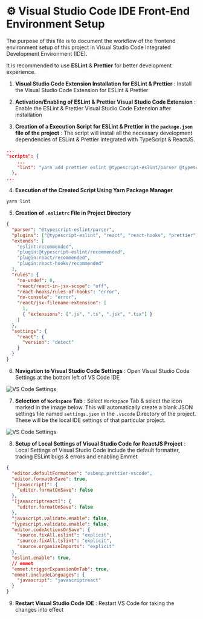 # ⚙️ Visual Studio Code IDE Front-End Environment Setup

The purpose of this file is to document the workflow of the frontend environment setup of this project in Visual Studio Code Integrated Development Environment (IDE).

It is recommended to use **ESLint** & **Prettier** for better development experience.

1. **Visual Studio Code Extension Installation for ESLint & Prettier** : Install the Visual Studio Code Extension for ESLint & Prettier

2. **Activation/Enabling of ESLint & Prettier Visual Studio Code Extension** : Enable the ESLint & Prettier Visual Studio Code Extension after installation

3. **Creation of a Execution Script for ESLint & Prettier in the `package.json` file of the project** : The script will install all the necessary development dependencies of ESLint & Prettier integrated with TypeScript & ReactJS.

```json
...
"scripts": {
    ...
    "lint": "yarn add prettier eslint @typescript-eslint/parser @typescript-eslint/eslint-plugin eslint-plugin-prettier eslint-config-prettier eslint-plugin-react eslint-plugin-react-hooks --dev"
  },
...
```

4. **Execution of the Created Script Using Yarn Package Manager**

```sh
yarn lint
```

5. **Creation of `.eslintrc` File in Project Directory**

```json
{
  "parser": "@typescript-eslint/parser",
  "plugins": ["@typescript-eslint", "react", "react-hooks", "prettier"],
  "extends": [
    "eslint:recommended",
    "plugin:@typescript-eslint/recommended",
    "plugin:react/recommended",
    "plugin:react-hooks/recommended"
  ],
  "rules": {
    "no-undef": 0,
    "react/react-in-jsx-scope": "off",
    "react-hooks/rules-of-hooks": "error",
    "no-console": "error",
    "react/jsx-filename-extension": [
      1,
      { "extensions": [".js", ".ts", ".jsx", ".tsx"] }
    ]
  },
  "settings": {
    "react": {
      "version": "detect"
    }
  }
}
```

6. **Navigation to Visual Studio Code Settings** : Open Visual Studio Code Settings at the bottom left of VS Code IDE

![VS Code Settings](/documentation/images/vscode-settings.png)

7. **Selection of `Workspace` Tab** : Select `Workspace` Tab & select the icon marked in the image below. This will automatically create a blank JSON settings file named `settings.json` in the `.vscode` Directory of the project. These will be the local IDE settings of that particular project.

![VS Code Settings](/documentation/images/vscode-workspace.png)

8. **Setup of Local Settings of Visual Studio Code for ReactJS Project** : Local Settings of Visual Studio Code include the default formatter, tracing ESLint bugs & errors and enabling Emmet

```json
{
  "editor.defaultFormatter": "esbenp.prettier-vscode",
  "editor.formatOnSave": true,
  "[javascript]": {
    "editor.formatOnSave": false
  },
  "[javascriptreact]": {
    "editor.formatOnSave": false
  },
  "javascript.validate.enable": false,
  "typescript.validate.enable": false,
  "editor.codeActionsOnSave": {
    "source.fixAll.eslint": "explicit",
    "source.fixAll.tslint": "explicit",
    "source.organizeImports": "explicit"
  },
  "eslint.enable": true,
  // emmet
  "emmet.triggerExpansionOnTab": true,
  "emmet.includeLanguages": {
    "javascript": "javascriptreact"
  }
}
```

9. **Restart Visual Studio Code IDE** : Restart VS Code for taking the changes into effect